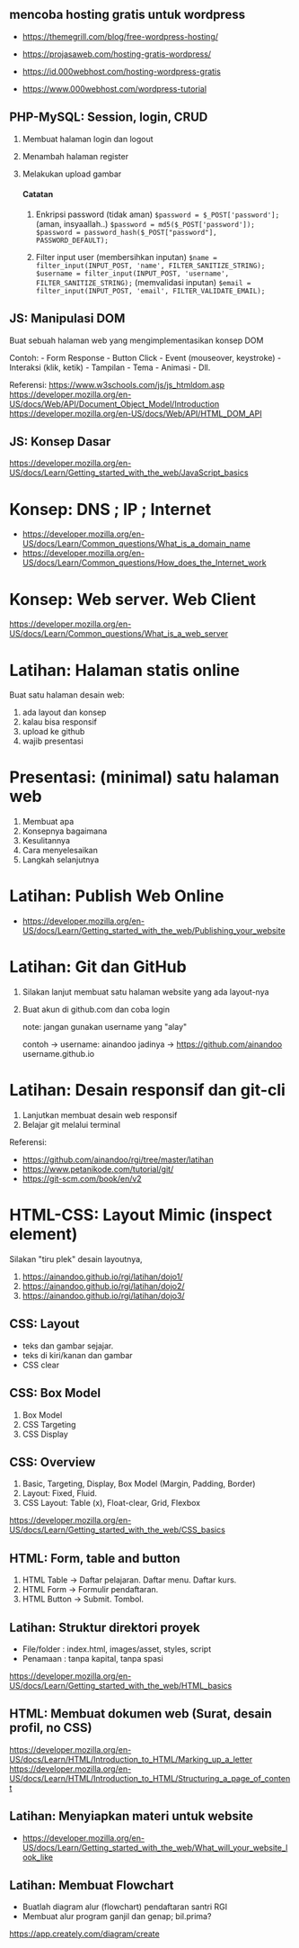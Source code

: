 ## mencoba hosting gratis untuk wordpress

- https://themegrill.com/blog/free-wordpress-hosting/
- https://projasaweb.com/hosting-gratis-wordpress/

- https://id.000webhost.com/hosting-wordpress-gratis
- https://www.000webhost.com/wordpress-tutorial


## PHP-MySQL: Session, login, CRUD

1. Membuat halaman login dan logout
2. Menambah halaman register
3. Melakukan upload gambar

    #### Catatan

    1. Enkripsi password
        (tidak aman)
        `$password = $_POST['password'];`
        (aman, insyaallah..)
        `$password = md5($_POST['password']);`
        `$password = password_hash($_POST["password"], PASSWORD_DEFAULT);`

    2. Filter input user
        (membersihkan inputan)
        `$name = filter_input(INPUT_POST, 'name', FILTER_SANITIZE_STRING);`
        `$username = filter_input(INPUT_POST, 'username', FILTER_SANITIZE_STRING);`
        (memvalidasi inputan)
        `$email = filter_input(INPUT_POST, 'email', FILTER_VALIDATE_EMAIL);`


## JS: Manipulasi DOM
Buat sebuah halaman web yang mengimplementasikan konsep DOM

Contoh:
    - Form Response
    - Button Click
    - Event (mouseover, keystroke)
    - Interaksi (klik, ketik)
    - Tampilan
    - Tema
    - Animasi
    - Dll.

Referensi:
https://www.w3schools.com/js/js_htmldom.asp
https://developer.mozilla.org/en-US/docs/Web/API/Document_Object_Model/Introduction
https://developer.mozilla.org/en-US/docs/Web/API/HTML_DOM_API


## JS: Konsep Dasar

https://developer.mozilla.org/en-US/docs/Learn/Getting_started_with_the_web/JavaScript_basics

# Konsep: DNS ; IP ; Internet

- https://developer.mozilla.org/en-US/docs/Learn/Common_questions/What_is_a_domain_name
- https://developer.mozilla.org/en-US/docs/Learn/Common_questions/How_does_the_Internet_work

# Konsep: Web server. Web Client

https://developer.mozilla.org/en-US/docs/Learn/Common_questions/What_is_a_web_server


# Latihan: Halaman statis online

Buat satu halaman desain web:

1. ada layout dan konsep
2. kalau bisa responsif
3. upload ke github
4. wajib presentasi

# Presentasi: (minimal) satu halaman web

1. Membuat apa
2. Konsepnya bagaimana
3. Kesulitannya
4. Cara menyelesaikan
5. Langkah selanjutnya

# Latihan: Publish Web Online

- https://developer.mozilla.org/en-US/docs/Learn/Getting_started_with_the_web/Publishing_your_website

# Latihan: Git dan GitHub

1. Silakan lanjut membuat satu halaman website yang ada layout-nya
2. Buat akun di github.com dan coba login

    note: jangan gunakan username yang "alay"

    contoh  -> username: ainandoo
    jadinya -> https://github.com/ainandoo
    username.github.io


# Latihan: Desain responsif dan git-cli

1. Lanjutkan membuat desain web responsif
2. Belajar git melalui terminal

Referensi:
- https://github.com/ainandoo/rgi/tree/master/latihan
- https://www.petanikode.com/tutorial/git/
- https://git-scm.com/book/en/v2


# HTML-CSS: Layout Mimic (inspect element)

Silakan "tiru plek" desain layoutnya,
1. https://ainandoo.github.io/rgi/latihan/dojo1/
2. https://ainandoo.github.io/rgi/latihan/dojo2/
3. https://ainandoo.github.io/rgi/latihan/dojo3/


## CSS: Layout
- teks dan gambar sejajar. 
- teks di kiri/kanan dan gambar
- CSS clear


## CSS: Box Model

1. Box Model
2. CSS Targeting
3. CSS Display


## CSS: Overview

1. Basic, Targeting, Display, Box Model (Margin, Padding, Border)
2. Layout: Fixed, Fluid. 
3. CSS Layout: Table (x), Float-clear, Grid, Flexbox

https://developer.mozilla.org/en-US/docs/Learn/Getting_started_with_the_web/CSS_basics

## HTML: Form, table and button

1. HTML Table   -> Daftar pelajaran. Daftar menu. Daftar kurs.
2. HTML Form    -> Formulir pendaftaran.
3. HTML Button  -> Submit. Tombol.


## Latihan: Struktur direktori proyek

- File/folder   : index.html, images/asset, styles, script 
- Penamaan      : tanpa kapital, tanpa spasi

https://developer.mozilla.org/en-US/docs/Learn/Getting_started_with_the_web/HTML_basics


## HTML: Membuat dokumen web (Surat, desain profil, no CSS)

https://developer.mozilla.org/en-US/docs/Learn/HTML/Introduction_to_HTML/Marking_up_a_letter
https://developer.mozilla.org/en-US/docs/Learn/HTML/Introduction_to_HTML/Structuring_a_page_of_content


## Latihan: Menyiapkan materi untuk website

- https://developer.mozilla.org/en-US/docs/Learn/Getting_started_with_the_web/What_will_your_website_look_like


## Latihan: Membuat Flowchart

- Buatlah diagram alur (flowchart) pendaftaran santri RGI
- Membuat alur program ganjil dan genap; bil.prima?

https://app.creately.com/diagram/create




